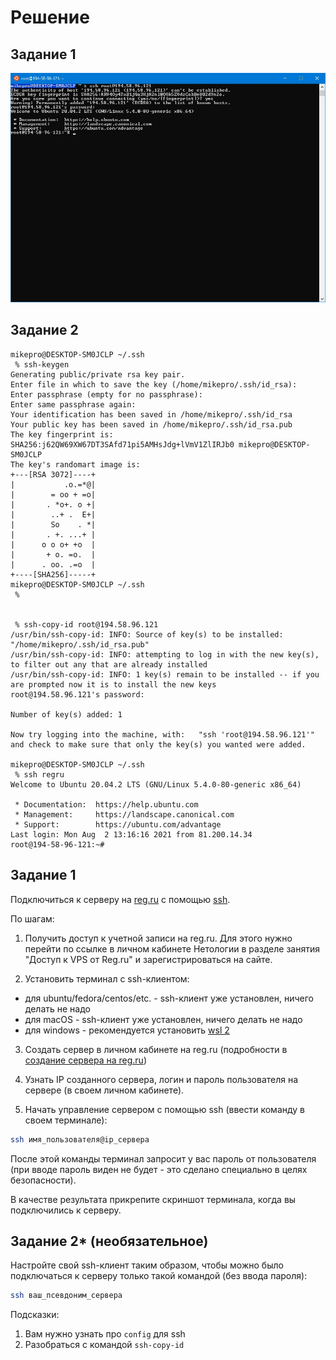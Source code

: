 # Решение

## Задание 1

![Скриншот](ssh.jpg)

## Задание 2

```
mikepro@DESKTOP-SM0JCLP ~/.ssh
 % ssh-keygen
Generating public/private rsa key pair.
Enter file in which to save the key (/home/mikepro/.ssh/id_rsa):
Enter passphrase (empty for no passphrase):
Enter same passphrase again:
Your identification has been saved in /home/mikepro/.ssh/id_rsa
Your public key has been saved in /home/mikepro/.ssh/id_rsa.pub
The key fingerprint is:
SHA256:j62QW69XW67DT3SAfd71pi5AMHsJdg+lVmV1ZlIRJb0 mikepro@DESKTOP-SM0JCLP
The key's randomart image is:
+---[RSA 3072]----+
|           .o.=*@|
|        = oo + =o|
|       . *o+. o +|
|        ..+ .  E+|
|        So    . *|
|       . +. ...+ |
|      o o o+ +o  |
|       + o. =o.  |
|      . oo. .=o  |
+----[SHA256]-----+
mikepro@DESKTOP-SM0JCLP ~/.ssh
 %


 % ssh-copy-id root@194.58.96.121
/usr/bin/ssh-copy-id: INFO: Source of key(s) to be installed: "/home/mikepro/.ssh/id_rsa.pub"
/usr/bin/ssh-copy-id: INFO: attempting to log in with the new key(s), to filter out any that are already installed
/usr/bin/ssh-copy-id: INFO: 1 key(s) remain to be installed -- if you are prompted now it is to install the new keys
root@194.58.96.121's password:

Number of key(s) added: 1

Now try logging into the machine, with:   "ssh 'root@194.58.96.121'"
and check to make sure that only the key(s) you wanted were added.

mikepro@DESKTOP-SM0JCLP ~/.ssh
 % ssh regru
Welcome to Ubuntu 20.04.2 LTS (GNU/Linux 5.4.0-80-generic x86_64)

 * Documentation:  https://help.ubuntu.com
 * Management:     https://landscape.canonical.com
 * Support:        https://ubuntu.com/advantage
Last login: Mon Aug  2 13:16:16 2021 from 81.200.14.34
root@194-58-96-121:~#

```

## Задание 1

Подключиться к серверу на [reg.ru](https://www.reg.ru/) с помощью [ssh](https://losst.ru/kak-polzovatsya-ssh).

По шагам:

1. Получить доступ к учетной записи на reg.ru. Для этого нужно перейти по ссылке в личном кабинете Нетологии в разделе занятия "Доступ к VPS от Reg.ru" и зарегистрироваться на сайте. 

2. Установить терминал с ssh-клиентом:

- для ubuntu/fedora/centos/etc. - ssh-клиент уже установлен, ничего делать не надо
- для macOS - ssh-клиент уже установлен, ничего делать не надо
- для windows - рекомендуется установить [wsl 2](https://docs.microsoft.com/ru-ru/windows/wsl/install-win10)

3. Создать сервер в личном кабинете на reg.ru (подробности в [создание сервера на reg.ru](./new-server-reg-ru.md))

4. Узнать IP созданного сервера, логин и пароль пользователя на сервере (в своем личном кабинете).

5. Начать управление сервером с помощью ssh (ввести команду в своем терминале):

```bash
ssh имя_пользователя@ip_сервера
```

После этой команды терминал запросит у вас пароль от пользователя (при вводе пароль виден не будет - это сделано специально в целях безопасности).

В качестве результата прикрепите скриншот терминала, когда вы подключились к серверу.

## Задание 2\* (необязательное)

Настройте свой ssh-клиент таким образом, чтобы можно было подключаться к серверу только такой командой (без ввода пароля):

```bash
ssh ваш_псевдоним_сервера
```

Подсказки:

1. Вам нужно узнать про `config` для ssh
2. Разобраться с командой `ssh-copy-id`
